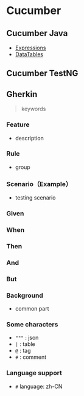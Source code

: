 # Cucumber

## Cucumber Java

- [Expressions](https://github.com/cucumber/cucumber-expressions#readme)
- [DataTables](https://github.com/cucumber/cucumber-jvm/tree/main/datatable)

## Cucumber TestNG

## Gherkin

> keywords

### Feature

- description

### Rule

- group

### Scenario（Example）

- testing scenario

### Given

### When

### Then

### And

### But

### Background

- common part

### Some characters

- `"""` : json
- `|` : table
- `@` : tag
- `#` : comment

### Language support

- `#` language: zh-CN